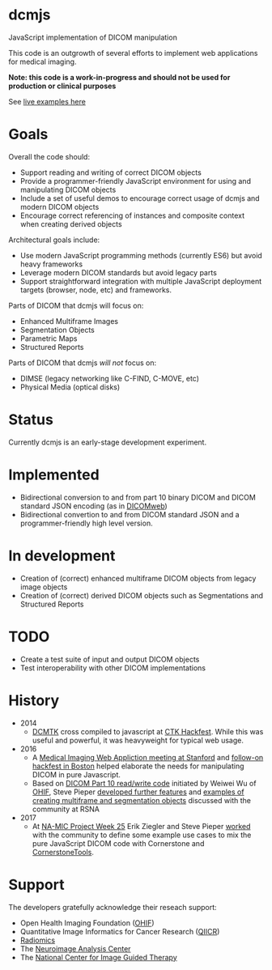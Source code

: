 # dcmjs
JavaScript implementation of DICOM manipulation

This code is an outgrowth of several efforts to implement web applications for medical imaging.

**Note: this code is a work-in-progress and should not be used for production or clinical purposes**

See [live examples here](https://pieper.github.io/dcmjs/examples/)

# Goals

Overall the code should:
* Support reading and writing of correct DICOM objects
* Provide a programmer-friendly JavaScript environment for using and manipulating DICOM objects
* Include a set of useful demos to encourage correct usage of dcmjs and modern DICOM objects
* Encourage correct referencing of instances and composite context when creating derived objects

Architectural goals include:
* Use modern JavaScript programming methods (currently ES6) but avoid heavy frameworks
* Leverage modern DICOM standards but avoid legacy parts
* Support straightforward integration with multiple JavaScript deployment targets (browser, node, etc) and frameworks.

Parts of DICOM that dcmjs will focus on:
* Enhanced Multiframe Images
* Segmentation Objects
* Parametric Maps
* Structured Reports

Parts of DICOM that dcmjs *will not* focus on:
* DIMSE (legacy networking like C-FIND, C-MOVE, etc)
* Physical Media (optical disks)

# Status
Currently dcmjs is an early-stage development experiment.
  # Implemented
  * Bidirectional conversion to and from part 10 binary DICOM and DICOM standard JSON encoding (as in [DICOMweb](http://dicomweb.org))
  * Bidirectional convertion to and from DICOM standard JSON and a programmer-friendly high level version.
  # In development
  * Creation of (correct) enhanced multiframe DICOM objects from legacy image objects
  * Creation of (correct) derived DICOM objects such as Segmentations and Structured Reports
  # TODO
  * Create a test suite of input and output DICOM objects
  * Test interoperability with other DICOM implementations

# History
* 2014
  * [DCMTK](dcmtk.org) cross compiled to javascript at [CTK Hackfest](http://www.commontk.org/index.php/CTK-Hackfest-May-2014).
While this was useful and powerful, it was heavyweight for typical web usage.
* 2016
  * A [Medical Imaging Web Appliction meeting at Stanford](http://qiicr.org/web/outreach/Medical-Imaging-Web-Apps/) and
[follow-on hackfest in Boston](http://qiicr.org/web/outreach/MIWS-hackfest/) helped elaborate the needs for manipulating DICOM in pure Javascript.
  * Based on [DICOM Part 10 read/write code](https://github.com/OHIF/dicom-dimse) initiated by Weiwei Wu of [OHIF](http://ohif.org), Steve Pieper [developed further features](https://github.com/pieper/sites/tree/gh-pages/dcmio) and 
[examples of creating multiframe and segmentation objects](https://github.com/pieper/sites/tree/gh-pages/DICOMzero) discussed with
the community at RSNA
* 2017
  * At [NA-MIC Project Week 25](https://na-mic.org/wiki/Project_Week_25) Erik Ziegler and Steve Pieper [worked](https://na-mic.org/wiki/Project_Week_25/DICOM_Segmentation_Support_for_Cornerstone_and_OHIF_Viewer)
 with the community to define some example use cases to mix the pure JavaScript DICOM code with Cornerstone and [CornerstoneTools](https://github.com/chafey/cornerstoneTools).
 
 # Support
 The developers gratefully acknowledge their reseach support:
 * Open Health Imaging Foundation ([OHIF](http://ohif.org))
 * Quantitative Image Informatics for Cancer Research ([QIICR](http://qiicr.org))
 * [Radiomics](http://radiomics.io)
 * The [Neuroimage Analysis Center](http://nac.spl.harvard.edu)
 * The [National Center for Image Guided Therapy](http://ncigt.org)

